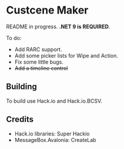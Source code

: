 # Custcene Maker
README in progress. **.NET 9 is REQUIRED**.

To do:

- Add RARC support.
- Add some picker lists for Wipe and Action.
- Fix some little bugs.
- ~~Add a timeline control~~

## Building
To build use Hack.io and Hack.io.BCSV.

## Credits
- Hack.io libraries: Super Hackio
- MessageBox.Avalonia: CreateLab
